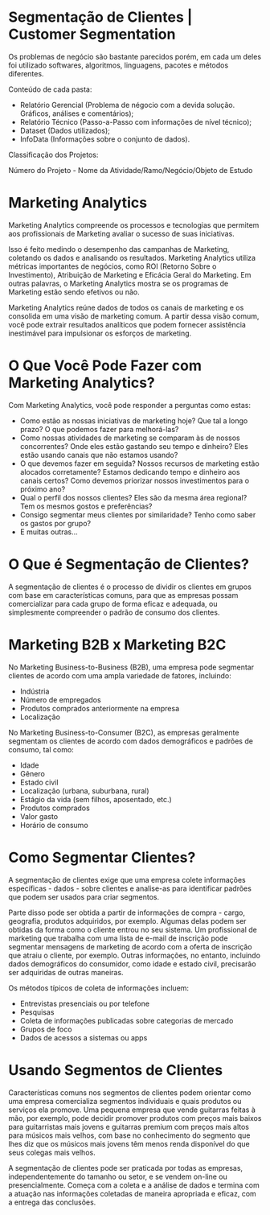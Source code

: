 # Segmentação de Clientes | Customer Segmentation
Os problemas de negócio são bastante parecidos porém, em cada um deles foi utilizado softwares, algoritmos, linguagens, pacotes e métodos diferentes.

Conteúdo de cada pasta:

- Relatório Gerencial (Problema de négocio com a devida solução. Gráficos, análises e comentários);
- Relatório Técnico (Passo-a-Passo com informações de nível técnico);
- Dataset (Dados utilizados);
- InfoData (Informações sobre o conjunto de dados). 

Classificação dos Projetos:

Número do Projeto - Nome da Atividade/Ramo/Negócio/Objeto de Estudo


# Marketing Analytics

Marketing Analytics compreende os processos e tecnologias que permitem aos profissionais de Marketing avaliar o sucesso de suas iniciativas.

Isso é feito medindo o desempenho das campanhas de Marketing, coletando os dados e analisando os resultados. Marketing Analytics utiliza métricas importantes de negócios, como ROI (Retorno Sobre o Investimento), Atribuição de Marketing e Eficácia Geral do Marketing. Em outras palavras, o Marketing Analytics mostra se os programas de Marketing estão sendo efetivos ou não.

Marketing Analytics reúne dados de todos os canais de marketing e os consolida em uma visão de marketing comum. A partir dessa visão comum, você pode extrair resultados analíticos que podem fornecer assistência inestimável para impulsionar os esforços de marketing.


# O Que Você Pode Fazer com Marketing Analytics?

Com Marketing Analytics, você pode responder a perguntas como estas:

- Como estão as nossas iniciativas de marketing hoje? Que tal a longo prazo? O que podemos fazer para melhorá-las?
- Como nossas atividades de marketing se comparam às de nossos concorrentes? Onde eles estão gastando seu tempo e dinheiro? Eles estão usando canais que não estamos usando?
- O que devemos fazer em seguida? Nossos recursos de marketing estão alocados corretamente? Estamos dedicando tempo e dinheiro aos canais certos? Como devemos priorizar nossos investimentos para o próximo ano?
- Qual o perfil dos nossos clientes? Eles são da mesma área regional? Tem os mesmos gostos e preferências?
- Consigo segmentar meus clientes por similaridade? Tenho como saber os gastos por grupo?
- E muitas outras...

# O Que é Segmentação de Clientes?

A segmentação de clientes é o processo de dividir os clientes em grupos com base em características comuns, para que as empresas possam comercializar para cada grupo de forma eficaz e adequada, ou simplesmente compreender o padrão de consumo dos clientes.

# Marketing B2B x Marketing B2C

No Marketing Business-to-Business (B2B), uma empresa pode segmentar clientes de acordo com uma ampla variedade de fatores, incluindo:

- Indústria
- Número de empregados
- Produtos comprados anteriormente na empresa
- Localização

No Marketing Business-to-Consumer (B2C), as empresas geralmente segmentam os clientes de acordo com dados demográficos e padrões de consumo, tal como:

- Idade
- Gênero
- Estado civil
- Localização (urbana, suburbana, rural)
- Estágio da vida (sem filhos, aposentado, etc.)
- Produtos comprados
- Valor gasto
- Horário de consumo

# Como Segmentar Clientes?

A segmentação de clientes exige que uma empresa colete informações específicas - dados - sobre clientes e analise-as para identificar padrões que podem ser usados para criar segmentos.

Parte disso pode ser obtida a partir de informações de compra - cargo, geografia, produtos adquiridos, por exemplo. Algumas delas podem ser obtidas da forma como o cliente entrou no seu sistema. Um profissional de marketing que trabalha com uma lista de e-mail de inscrição pode segmentar mensagens de marketing de acordo com a oferta de inscrição que atraiu o cliente, por exemplo. Outras informações, no entanto, incluindo dados demográficos do consumidor, como idade e estado civil, precisarão ser adquiridas de outras maneiras.

Os métodos típicos de coleta de informações incluem:

- Entrevistas presenciais ou por telefone
- Pesquisas
- Coleta de informações publicadas sobre categorias de mercado
- Grupos de foco
- Dados de acessos a sistemas ou apps

# Usando Segmentos de Clientes

Características comuns nos segmentos de clientes podem orientar como uma empresa comercializa segmentos individuais e quais produtos ou serviços ela promove. Uma pequena empresa que vende guitarras feitas à mão, por exemplo, pode decidir promover produtos com preços mais baixos para guitarristas mais jovens e guitarras premium com preços mais altos para músicos mais velhos, com base no conhecimento do segmento que lhes diz que os músicos mais jovens têm menos renda disponível do que seus colegas mais velhos.

A segmentação de clientes pode ser praticada por todas as empresas, independentemente do tamanho ou setor, e se vendem on-line ou presencialmente. Começa com a coleta e a análise de dados e termina com a atuação nas informações coletadas de maneira apropriada e eficaz, com a entrega das conclusões.
